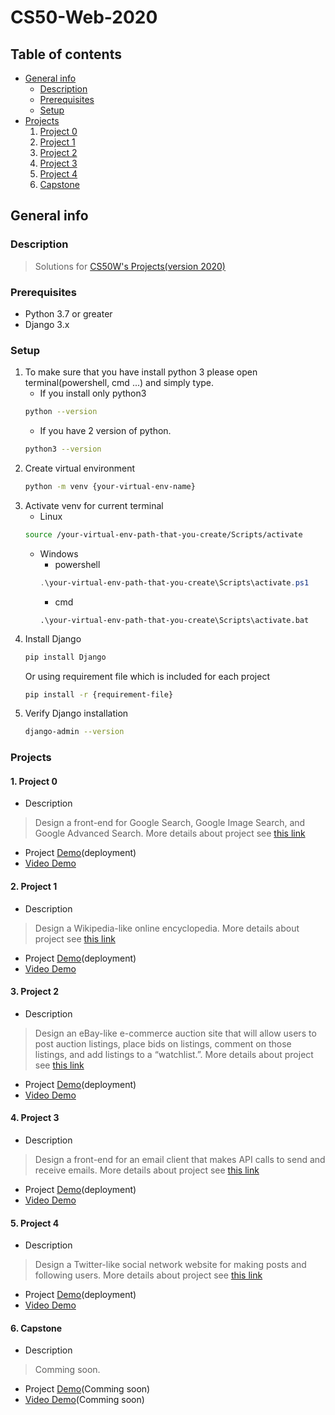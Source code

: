 # CS50-Web-2020

## Table of contents

* [General info](#general-info)
  * [Description](#description)
  * [Prerequisites](#prerequisites)
  * [Setup](#setup) 
* [Projects](#projects)
  1. [Project 0](#project-0)
  2. [Project 1](#project-1)
  3. [Project 2](#project-2)
  4. [Project 3](#project-3)
  5. [Project 4](#project-4)
  6. [Capstone](#capstone)

## General info

### Description
   > Solutions for [CS50W's Projects(version 2020)](https://cs50.harvard.edu/web/2020/)

### Prerequisites
   * Python 3.7 or greater
   * Django 3.x

### Setup 
1. To make sure that you have install python 3 please open terminal(powershell, cmd ...) and simply type.
   * If you install only python3
   ```bash
   python --version
   ```
   * If you have 2 version of python.
   ```bash
   python3 --version
   ```
2. Create virtual environment
   ```bash
   python -m venv {your-virtual-env-name}
   ```
3. Activate venv for current terminal
   * Linux
   ```bash
   source /your-virtual-env-path-that-you-create/Scripts/activate
   ```
   * Windows
      * powershell
      ```powershell
      .\your-virtual-env-path-that-you-create\Scripts\activate.ps1
      ```
      * cmd
      ```batch
      .\your-virtual-env-path-that-you-create\Scripts\activate.bat
      ```
4. Install Django
   ```sh
   pip install Django
   ```
   Or using requirement file which is included for each project
   ```sh
   pip install -r {requirement-file}
   ```
5. Verify Django installation
   ```sh
   django-admin --version 
   ```
      
### Projects

#### 1. Project 0
   * Description
   > Design a front-end for Google Search, Google Image Search, and Google Advanced Search. More details about project see [this link](https://cs50.harvard.edu/web/2020/projects/0/search/)
   * Project [Demo](https://search-cs50-web.herokuapp.com/)(deployment)
   * [Video Demo](https://www.youtube.com/watch?v=NIXez8okMbs)
 
#### 2. Project 1 
   * Description
   > Design a Wikipedia-like online encyclopedia. More details about project see [this link](https://cs50.harvard.edu/web/2020/projects/1/wiki/)
   * Project [Demo](https://wiki-clone-cs50w.herokuapp.com/)(deployment)
   * [Video Demo](https://www.youtube.com/watch?v=qYIjgQsfsfg)

#### 3. Project 2
   * Description
   > Design an eBay-like e-commerce auction site that will allow users to post auction listings, place bids on listings, comment on those listings, and add listings to a “watchlist.”. More details about project see [this link](https://cs50.harvard.edu/web/2020/projects/2/commerce/)
   * Project [Demo](https://commerce-50w.herokuapp.com/)(deployment)
   * [Video Demo](https://www.youtube.com/watch?v=sN0wIE_tghw)

#### 4. Project 3
   * Description
   > Design a front-end for an email client that makes API calls to send and receive emails. More details about project see [this link](https://cs50.harvard.edu/web/2020/projects/3/mail/)
   * Project [Demo](https://cs50w-simple-mail-app.herokuapp.com/)(deployment)
   * [Video Demo](https://www.youtube.com/watch?v=rbipMVPtDQE)

#### 5. Project 4
   * Description
   > Design a Twitter-like social network website for making posts and following users. More details about project see [this link](https://cs50.harvard.edu/web/2020/projects/4/network/)
   * Project [Demo](https://network-cs50-web.herokuapp.com/)(deployment)
   * [Video Demo](https://www.youtube.com/watch?v=mZwGtA9GS_E)

#### 6. Capstone
   * Description
   > Comming soon.
   * Project [Demo](.)(Comming soon)
   * [Video Demo](.)(Comming soon)
